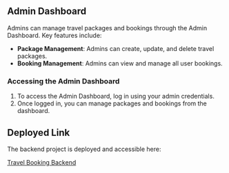 ## Admin Dashboard

Admins can manage travel packages and bookings through the Admin Dashboard. Key features include:

- **Package Management**: Admins can create, update, and delete travel packages.
- **Booking Management**: Admins can view and manage all user bookings.

### Accessing the Admin Dashboard

1. To access the Admin Dashboard, log in using your admin credentials.
2. Once logged in, you can manage packages and bookings from the dashboard.

## Deployed Link

The backend project is deployed and accessible here:

[Travel Booking Backend](https://travel-agency-app-backend.vercel.app/)
